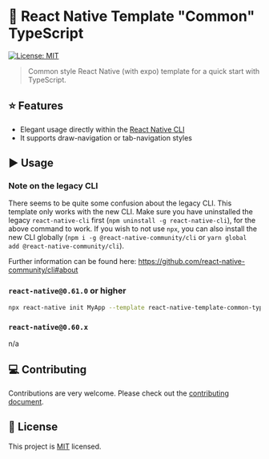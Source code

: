 # :space_invader: React Native Template "Common" TypeScript

<p>
  <a href="https://github.com/yangga/react-native-template-common-typescript/blob/master/LICENSE">
    <img alt="License: MIT" src="https://img.shields.io/badge/License-MIT-yellow.svg" target="_blank" />
  </a>
</p>

> Common style React Native (with expo) template for a quick start with TypeScript.

## :star: Features

- Elegant usage directly within the [React Native CLI](https://github.com/react-native-community/cli)
- It supports draw-navigation or tab-navigation styles

## :arrow_forward: Usage

### Note on the legacy CLI

There seems to be quite some confusion about the legacy CLI. This template only works with the new CLI. Make sure you have uninstalled the legacy `react-native-cli` first (`npm uninstall -g react-native-cli`), for the above command to work. If you wish to not use `npx`, you can also install the new CLI globally (`npm i -g @react-native-community/cli` or `yarn global add @react-native-community/cli`).

Further information can be found here: https://github.com/react-native-community/cli#about

### `react-native@0.61.0` or higher

```sh
npx react-native init MyApp --template react-native-template-common-typescript
```

### `react-native@0.60.x`

n/a

## :computer: Contributing

Contributions are very welcome. Please check out the [contributing document](CONTRIBUTING.md).

## :bookmark: License

This project is [MIT](LICENSE) licensed.
